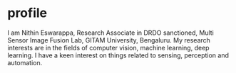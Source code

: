 # profile
I am Nithin Eswarappa, Research Associate in DRDO sanctioned, Multi Sensor Image Fusion Lab, GITAM University, Bengaluru. My research interests are in the fields of computer vision, machine learning, deep learning. I have a keen interest on things related to sensing, perception and automation.
